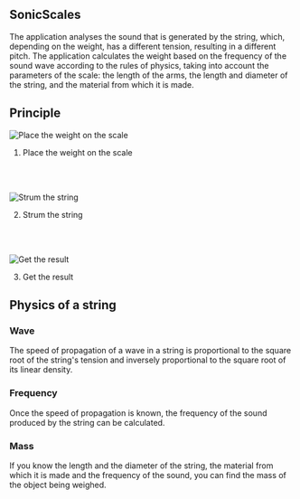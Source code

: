 ## SonicScales
The application analyses the sound that is generated by the string, which, depending on the weight, has a different tension, resulting in a different pitch. The application calculates the weight based on the frequency of the sound wave according to the rules of physics, taking into account the parameters of the scale: the length of the arms, the length and diameter of the string, and the material from which it is made.

## Principle

![Place the weight on the scale](http://sonicscales.com/img/scales1.svg)
1. Place the weight on the scale

<br/>
<br/>

![Strum the string](http://sonicscales.com/img/scales2.svg)

2. Strum the string

<br/>
<br/>

![Get the result](http://sonicscales.com/img/scales3.svg)

3. Get the result

## Physics of a string
### Wave
The speed of propagation of a wave in a string is proportional to the square root of the string's tension and inversely proportional to the square root of its linear density.

### Frequency
Once the speed of propagation is known, the frequency of the sound produced by the string can be calculated.

### Mass
If you know the length and the diameter of the string, the material from which it is made and the frequency of the sound, you can find the mass of the object being weighed.
